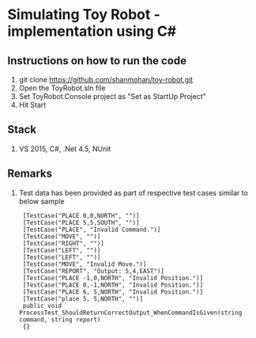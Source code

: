 # Simulating Toy Robot - implementation using C#

## Instructions on how to run the code

1. git clone https://github.com/shanmohan/toy-robot.git
2. Open the ToyRobot.sln file
3. Set ToyRobot.Console project as "Set as StartUp Project"
4. Hit Start

## Stack 

1. VS 2015, C#, .Net 4.5, NUnit

## Remarks

1. Test data has been provided as part of respective test cases similar to below sample


        [TestCase("PLACE 0,0,NORTH", "")]
        [TestCase("PLACE 5,5,SOUTH", "")]
        [TestCase("PLACE", "Invalid Command.")]
        [TestCase("MOVE", "")]
        [TestCase("RIGHT", "")]
        [TestCase("LEFT", "")]
        [TestCase("LEFT", "")]
        [TestCase("MOVE", "Invalid Move.")]
        [TestCase("REPORT", "Output: 5,4,EAST")]
        [TestCase("PLACE -1,0,NORTH", "Invalid Position.")]
        [TestCase("PLACE 0,-1,NORTH", "Invalid Position.")]
        [TestCase("PLACE 6, 5,NORTH", "Invalid Position.")]
        [TestCase("place 5, 5,NORTH", "")]
        public void ProcessTest_ShouldReturnCorrectOutput_WhenCommandIsGiven(string command, string report)
		{}
